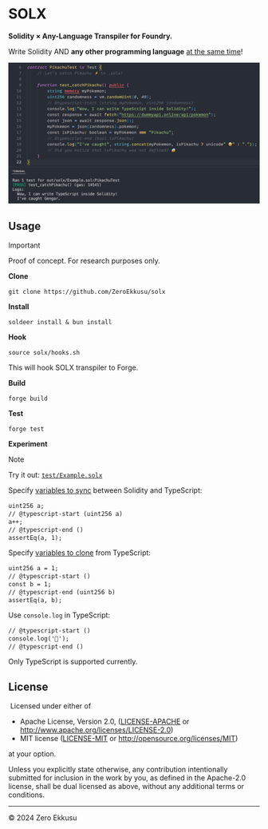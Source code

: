 # SOLX

**Solidity × Any-Language Transpiler for Foundry.**

Write Solidity AND **any other programming language** <ins>at the same time</ins>!

<img src="./demo.gif"></img>

## Usage

> [!IMPORTANT]
> Proof of concept. For research purposes only.

**Clone**

```shell
git clone https://github.com/ZeroEkkusu/solx
```

**Install**

```shell
soldeer install & bun install
```

**Hook**

```
source solx/hooks.sh
```

This will hook SOLX transpiler to Forge.

**Build**

```shell
forge build
```

**Test**

```shell
forge test
```

**Experiment**

> [!NOTE]
> Try it out: [`test/Example.solx`](./test/Example.solx)

 

Specify <ins>variables to sync</ins> between Solidity and TypeScript:

```solidity
uint256 a;
// @typescript-start (uint256 a)
a++;
// @typescript-end ()
assertEq(a, 1);
```

Specify <ins>variables to clone</ins> from TypeScript:

```solidity
uint256 a = 1;
// @typescript-start ()
const b = 1;
// @typescript-end (uint256 b)
assertEq(a, b);
```

Use `console.log` in TypeScript:

```solidity
// @typescript-start ()
console.log('👀');
// @typescript-end ()
```

Only TypeScript is supported currently.

## License
​
Licensed under either of

- Apache License, Version 2.0, ([LICENSE-APACHE](LICENSE-APACHE) or http://www.apache.org/licenses/LICENSE-2.0)
- MIT license ([LICENSE-MIT](LICENSE-MIT) or http://opensource.org/licenses/MIT)

at your option.

Unless you explicitly state otherwise, any contribution intentionally submitted for inclusion in the work by you, as defined in the Apache-2.0 license, shall be dual licensed as above, without any additional terms or conditions.

---

© 2024 Zero Ekkusu